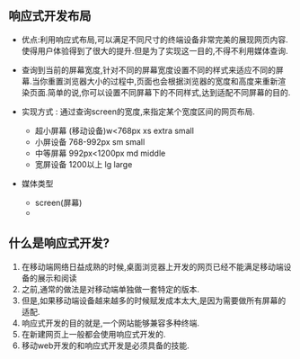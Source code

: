 ## 响应式开发布局
+ 优点:利用响应式布局,可以满足不同尺寸的终端设备非常完美的展现网页内容.使得用户体验得到了很大的提升.但是为了实现这一目的,不得不利用媒体查询.
+ 查询到当前的屏幕宽度,针对不同的屏幕宽度设置不同的样式来适应不同的屏幕.当你重置浏览器大小的过程中,页面也会根据浏览器的宽度和高度来重新渲染页面.简单的说,你可以设置不同屏幕下的不同样式,达到适配不同屏幕的目的.
+ 实现方式 : 通过查询screen的宽度,来指定某个宽度区间的网页布局.
    - 超小屏幕 (移动设备)w<768px  xs extra small
    - 小屏设备 768-992px        sm small 
    - 中等屏幕 992px<1200px     md middle
    - 宽屏设备 1200以上         lg large

+ 媒体类型
    - screen(屏幕)
    - 

## 什么是响应式开发?
1. 在移动端网络日益成熟的时候,桌面浏览器上开发的网页已经不能满足移动端设备的展示和阅读
2. 之前,通常的做法是对移动端单独做一套特定的版本.
3. 但是,如果移动端设备越来越多的时候赋发成本太大,是因为需要做所有屏幕的适配.
4. 响应式开发的目的就是,一个网站能够兼容多种终端.
5. 在新建网页上一般都会使用响应式开发的.
6. 移动web开发的和响应式开发是必须具备的技能.

>